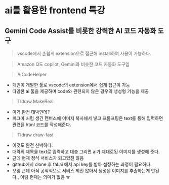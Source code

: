 # ai를 활용한 frontend 특강

## Gemini Code Assist를 비롯한 강력한 AI 코드 자동화 도구

> vscode에서 손쉽게 extension으로 접근해 install하여 사용이 가능하다. 

> Amazon Q도 copilot, Gemini와 비슷한 코드 자동화 도구임

> AiCodeHelper 
- 개인이 개발한 툴로 vscode의 extension에서 쉽게 접근이 가능
- 다양한 ai 툴을 제공하며 code와 관련되지 않은 경우의 생성형 기능을 제공

> Tldraw MakeReal
- 이거 완전 대박인데? 
- 피그마 처럼 생긴 캔버스에 이미지 복사해서 넣고 프롬프팅은 text를 통해 입력하면 관련된 html 코드를 작성해준다. 

> Tldraw draw-fast
- 이것도 완전 신박하다. 
- 대략의 제목을 text로 입력하고 대충 그리면 ai가 제대로된 이미지를 생성해 준다. 
- 근데 현재 정식 서비스가 되고있진 않음
- github에서 clone 후 fal.ai 에서 api key를 받아 설정하는 과정이 필요하다. 
- 오잉 근데 아직 공식적으로 서비스 되진 않아서 생성된 이미지를 추출하는게 안된다,, 이럼 현재는 의미가 없음 ㅠ